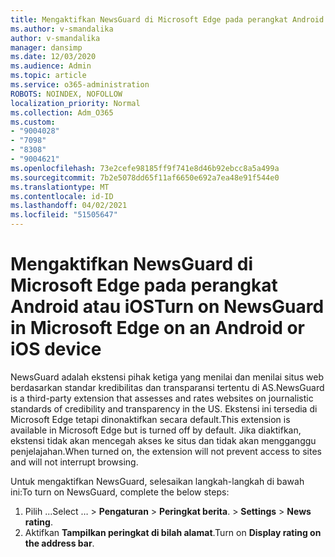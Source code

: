 ```yaml
---
title: Mengaktifkan NewsGuard di Microsoft Edge pada perangkat Android atau iOS
ms.author: v-smandalika
author: v-smandalika
manager: dansimp
ms.date: 12/03/2020
ms.audience: Admin
ms.topic: article
ms.service: o365-administration
ROBOTS: NOINDEX, NOFOLLOW
localization_priority: Normal
ms.collection: Adm_O365
ms.custom:
- "9004028"
- "7098"
- "8308"
- "9004621"
ms.openlocfilehash: 73e2cefe98185ff9f741e8d46b92ebcc8a5a499a
ms.sourcegitcommit: 7b2e5078dd65f11af6650e692a7ea48e91f544e0
ms.translationtype: MT
ms.contentlocale: id-ID
ms.lasthandoff: 04/02/2021
ms.locfileid: "51505647"
---
```

# <a name="turn-on-newsguard-in-microsoft-edge-on-an-android-or-ios-device"></a><span data-ttu-id="e7a2d-102">Mengaktifkan NewsGuard di Microsoft Edge pada perangkat Android atau iOS</span><span class="sxs-lookup"><span data-stu-id="e7a2d-102">Turn on NewsGuard in Microsoft Edge on an Android or iOS device</span></span>

<span data-ttu-id="e7a2d-103">NewsGuard adalah ekstensi pihak ketiga yang menilai dan menilai situs web berdasarkan standar kredibilitas dan transparansi tertentu di AS.</span><span class="sxs-lookup"><span data-stu-id="e7a2d-103">NewsGuard is a third-party extension that assesses and rates websites on journalistic standards of credibility and transparency in the US.</span></span> <span data-ttu-id="e7a2d-104">Ekstensi ini tersedia di Microsoft Edge tetapi dinonaktifkan secara default.</span><span class="sxs-lookup"><span data-stu-id="e7a2d-104">This extension is available in Microsoft Edge but is turned off by default.</span></span> <span data-ttu-id="e7a2d-105">Jika diaktifkan, ekstensi tidak akan mencegah akses ke situs dan tidak akan mengganggu penjelajahan.</span><span class="sxs-lookup"><span data-stu-id="e7a2d-105">When turned on, the extension will not prevent access to sites and will not interrupt browsing.</span></span>

<span data-ttu-id="e7a2d-106">Untuk mengaktifkan NewsGuard, selesaikan langkah-langkah di bawah ini:</span><span class="sxs-lookup"><span data-stu-id="e7a2d-106">To turn on NewsGuard, complete the below steps:</span></span>
1. <span data-ttu-id="e7a2d-107">Pilih ...</span><span class="sxs-lookup"><span data-stu-id="e7a2d-107">Select …</span></span><span data-ttu-id="e7a2d-108"> > **Pengaturan**  >  **Peringkat berita**.</span><span class="sxs-lookup"><span data-stu-id="e7a2d-108"> > **Settings** > **News rating**.</span></span>
2. <span data-ttu-id="e7a2d-109">Aktifkan **Tampilkan peringkat di bilah alamat**.</span><span class="sxs-lookup"><span data-stu-id="e7a2d-109">Turn on **Display rating on the address bar**.</span></span>